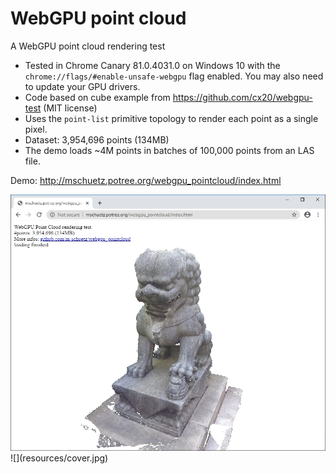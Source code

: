 
# WebGPU point cloud

A WebGPU point cloud rendering test

* Tested in Chrome Canary 81.0.4031.0 on Windows 10 with the ```chrome://flags/#enable-unsafe-webgpu``` flag enabled. You may also need to update your GPU drivers.
* Code based on cube example from https://github.com/cx20/webgpu-test (MIT license)
* Uses the ```point-list``` primitive topology to render each point as a single pixel. 
* Dataset: 3,954,696 points (134MB)
* The demo loads ~4M points in batches of 100,000 points from an LAS file. 

Demo: http://mschuetz.potree.org/webgpu_pointcloud/index.html

<a href="http://mschuetz.potree.org/webgpu_pointcloud/index.html">
	<img src="./resources/cover.jpg"/>
</a>
![](resources/cover.jpg)